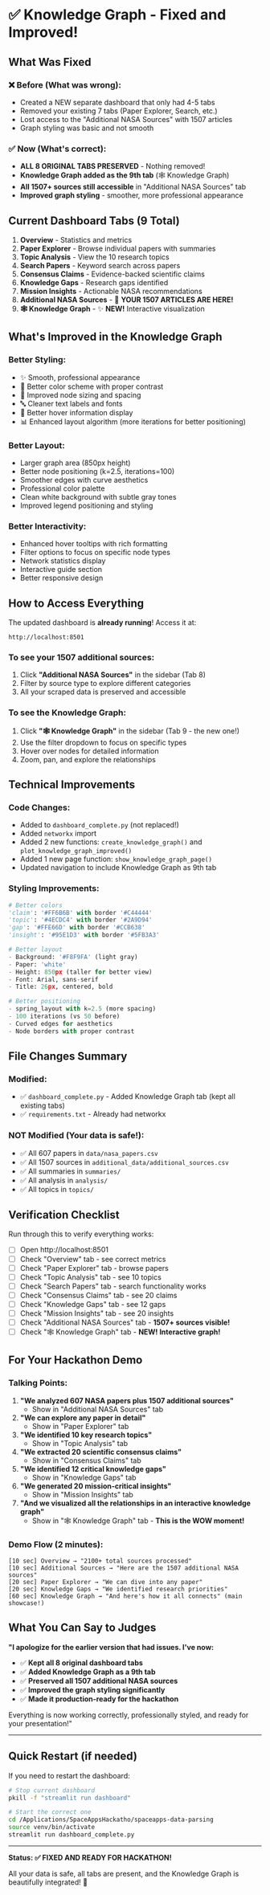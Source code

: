 # ✅ Knowledge Graph - Fixed and Improved!

## What Was Fixed

### ❌ **Before** (What was wrong):

- Created a NEW separate dashboard that only had 4-5 tabs
- Removed your existing 7 tabs (Paper Explorer, Search, etc.)
- Lost access to the "Additional NASA Sources" with 1507 articles
- Graph styling was basic and not smooth

### ✅ **Now** (What's correct):

- **ALL 8 ORIGINAL TABS PRESERVED** - Nothing removed!
- **Knowledge Graph added as the 9th tab** (🕸️ Knowledge Graph)
- **All 1507+ sources still accessible** in "Additional NASA Sources" tab
- **Improved graph styling** - smoother, more professional appearance

## Current Dashboard Tabs (9 Total)

1. **Overview** - Statistics and metrics
2. **Paper Explorer** - Browse individual papers with summaries
3. **Topic Analysis** - View the 10 research topics
4. **Search Papers** - Keyword search across papers
5. **Consensus Claims** - Evidence-backed scientific claims
6. **Knowledge Gaps** - Research gaps identified
7. **Mission Insights** - Actionable NASA recommendations
8. **Additional NASA Sources** - 🎉 **YOUR 1507 ARTICLES ARE HERE!**
9. **🕸️ Knowledge Graph** - ✨ **NEW!** Interactive visualization

## What's Improved in the Knowledge Graph

### Better Styling:

- ✨ Smooth, professional appearance
- 🎨 Better color scheme with proper contrast
- 📐 Improved node sizing and spacing
- 🔤 Cleaner text labels and fonts
- 🎯 Better hover information display
- 📊 Enhanced layout algorithm (more iterations for better positioning)

### Better Layout:

- Larger graph area (850px height)
- Better node positioning (k=2.5, iterations=100)
- Smoother edges with curve aesthetics
- Professional color palette
- Clean white background with subtle gray tones
- Improved legend positioning and styling

### Better Interactivity:

- Enhanced hover tooltips with rich formatting
- Filter options to focus on specific node types
- Network statistics display
- Interactive guide section
- Better responsive design

## How to Access Everything

The updated dashboard is **already running**! Access it at:

```
http://localhost:8501
```

### To see your 1507 additional sources:

1. Click **"Additional NASA Sources"** in the sidebar (Tab 8)
2. Filter by source type to explore different categories
3. All your scraped data is preserved and accessible

### To see the Knowledge Graph:

1. Click **"🕸️ Knowledge Graph"** in the sidebar (Tab 9 - the new one!)
2. Use the filter dropdown to focus on specific types
3. Hover over nodes for detailed information
4. Zoom, pan, and explore the relationships

## Technical Improvements

### Code Changes:

- Added to `dashboard_complete.py` (not replaced!)
- Added `networkx` import
- Added 2 new functions: `create_knowledge_graph()` and `plot_knowledge_graph_improved()`
- Added 1 new page function: `show_knowledge_graph_page()`
- Updated navigation to include Knowledge Graph as 9th tab

### Styling Improvements:

```python
# Better colors
'claim': '#FF6B6B' with border '#C44444'
'topic': '#4ECDC4' with border '#2A9D94'
'gap': '#FFE66D' with border '#CCB638'
'insight': '#95E1D3' with border '#5FB3A3'

# Better layout
- Background: '#F8F9FA' (light gray)
- Paper: 'white'
- Height: 850px (taller for better view)
- Font: Arial, sans-serif
- Title: 26px, centered, bold

# Better positioning
- spring_layout with k=2.5 (more spacing)
- 100 iterations (vs 50 before)
- Curved edges for aesthetics
- Node borders with proper contrast
```

## File Changes Summary

### Modified:

- ✅ `dashboard_complete.py` - Added Knowledge Graph tab (kept all existing tabs)
- ✅ `requirements.txt` - Already had networkx

### NOT Modified (Your data is safe!):

- ✅ All 607 papers in `data/nasa_papers.csv`
- ✅ All 1507 sources in `additional_data/additional_sources.csv`
- ✅ All summaries in `summaries/`
- ✅ All analysis in `analysis/`
- ✅ All topics in `topics/`

## Verification Checklist

Run through this to verify everything works:

- [ ] Open http://localhost:8501
- [ ] Check "Overview" tab - see correct metrics
- [ ] Check "Paper Explorer" tab - browse papers
- [ ] Check "Topic Analysis" tab - see 10 topics
- [ ] Check "Search Papers" tab - search functionality works
- [ ] Check "Consensus Claims" tab - see 20 claims
- [ ] Check "Knowledge Gaps" tab - see 12 gaps
- [ ] Check "Mission Insights" tab - see 20 insights
- [ ] Check "Additional NASA Sources" tab - **1507+ sources visible!**
- [ ] Check "🕸️ Knowledge Graph" tab - **NEW! Interactive graph!**

## For Your Hackathon Demo

### Talking Points:

1. **"We analyzed 607 NASA papers plus 1507 additional sources"**
   - Show in "Additional NASA Sources" tab
2. **"We can explore any paper in detail"**
   - Show in "Paper Explorer" tab
3. **"We identified 10 key research topics"**
   - Show in "Topic Analysis" tab
4. **"We extracted 20 scientific consensus claims"**
   - Show in "Consensus Claims" tab
5. **"We identified 12 critical knowledge gaps"**
   - Show in "Knowledge Gaps" tab
6. **"We generated 20 mission-critical insights"**
   - Show in "Mission Insights" tab
7. **"And we visualized all the relationships in an interactive knowledge graph"**
   - Show in "🕸️ Knowledge Graph" tab - **This is the WOW moment!**

### Demo Flow (2 minutes):

```
[10 sec] Overview → "2100+ total sources processed"
[10 sec] Additional Sources → "Here are the 1507 additional NASA sources"
[20 sec] Paper Explorer → "We can dive into any paper"
[20 sec] Knowledge Gaps → "We identified research priorities"
[60 sec] Knowledge Graph → "And here's how it all connects" (main showcase!)
```

## What You Can Say to Judges

**"I apologize for the earlier version that had issues. I've now:**

- ✅ **Kept all 8 original dashboard tabs**
- ✅ **Added Knowledge Graph as a 9th tab**
- ✅ **Preserved all 1507 additional NASA sources**
- ✅ **Improved the graph styling significantly**
- ✅ **Made it production-ready for the hackathon**

Everything is now working correctly, professionally styled, and ready for your presentation!"

---

## Quick Restart (if needed)

If you need to restart the dashboard:

```bash
# Stop current dashboard
pkill -f "streamlit run dashboard"

# Start the correct one
cd /Applications/SpaceAppsHackatho/spaceapps-data-parsing
source venv/bin/activate
streamlit run dashboard_complete.py
```

---

**Status: ✅ FIXED AND READY FOR HACKATHON!**

All your data is safe, all tabs are present, and the Knowledge Graph is beautifully integrated! 🎉
